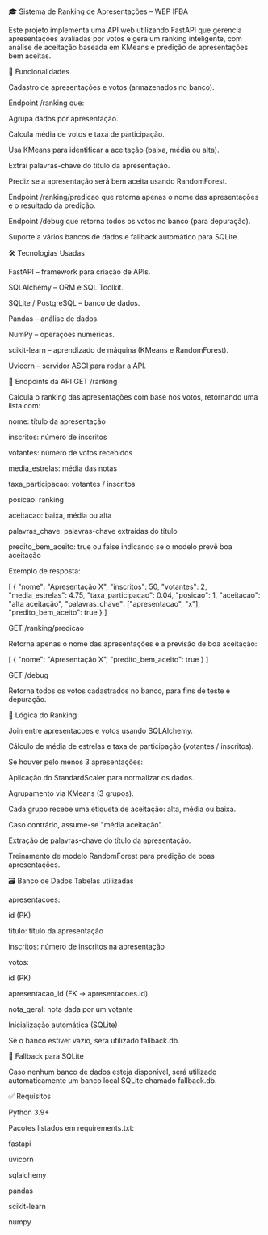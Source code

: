 🎓 Sistema de Ranking de Apresentações – WEP IFBA

Este projeto implementa uma API web utilizando FastAPI que gerencia apresentações avaliadas por votos e gera um ranking inteligente, com análise de aceitação baseada em KMeans e predição de apresentações bem aceitas.

🚀 Funcionalidades

Cadastro de apresentações e votos (armazenados no banco).

Endpoint /ranking que:

Agrupa dados por apresentação.

Calcula média de votos e taxa de participação.

Usa KMeans para identificar a aceitação (baixa, média ou alta).

Extrai palavras-chave do título da apresentação.

Prediz se a apresentação será bem aceita usando RandomForest.

Endpoint /ranking/predicao que retorna apenas o nome das apresentações e o resultado da predição.

Endpoint /debug que retorna todos os votos no banco (para depuração).

Suporte a vários bancos de dados e fallback automático para SQLite.

🛠️ Tecnologias Usadas

FastAPI – framework para criação de APIs.

SQLAlchemy – ORM e SQL Toolkit.

SQLite / PostgreSQL – banco de dados.

Pandas – análise de dados.

NumPy – operações numéricas.

scikit-learn – aprendizado de máquina (KMeans e RandomForest).

Uvicorn – servidor ASGI para rodar a API.

📄 Endpoints da API
GET /ranking

Calcula o ranking das apresentações com base nos votos, retornando uma lista com:

nome: título da apresentação

inscritos: número de inscritos

votantes: número de votos recebidos

media_estrelas: média das notas

taxa_participacao: votantes / inscritos

posicao: ranking

aceitacao: baixa, média ou alta

palavras_chave: palavras-chave extraídas do título

predito_bem_aceito: true ou false indicando se o modelo prevê boa aceitação

Exemplo de resposta:

[
  {
    "nome": "Apresentação X",
    "inscritos": 50,
    "votantes": 2,
    "media_estrelas": 4.75,
    "taxa_participacao": 0.04,
    "posicao": 1,
    "aceitacao": "alta aceitação",
    "palavras_chave": ["apresentacao", "x"],
    "predito_bem_aceito": true
  }
]

GET /ranking/predicao

Retorna apenas o nome das apresentações e a previsão de boa aceitação:

[
  {
    "nome": "Apresentação X",
    "predito_bem_aceito": true
  }
]

GET /debug

Retorna todos os votos cadastrados no banco, para fins de teste e depuração.

🧠 Lógica do Ranking

Join entre apresentacoes e votos usando SQLAlchemy.

Cálculo de média de estrelas e taxa de participação (votantes / inscritos).

Se houver pelo menos 3 apresentações:

Aplicação do StandardScaler para normalizar os dados.

Agrupamento via KMeans (3 grupos).

Cada grupo recebe uma etiqueta de aceitação: alta, média ou baixa.

Caso contrário, assume-se "média aceitação".

Extração de palavras-chave do título da apresentação.

Treinamento de modelo RandomForest para predição de boas apresentações.

🗃️ Banco de Dados
Tabelas utilizadas

apresentacoes:

id (PK)

titulo: título da apresentação

inscritos: número de inscritos na apresentação

votos:

id (PK)

apresentacao_id (FK → apresentacoes.id)

nota_geral: nota dada por um votante

Inicialização automática (SQLite)

Se o banco estiver vazio, será utilizado fallback.db.

🔄 Fallback para SQLite

Caso nenhum banco de dados esteja disponível, será utilizado automaticamente um banco local SQLite chamado fallback.db.

✅ Requisitos

Python 3.9+

Pacotes listados em requirements.txt:

fastapi

uvicorn

sqlalchemy

pandas

scikit-learn

numpy
